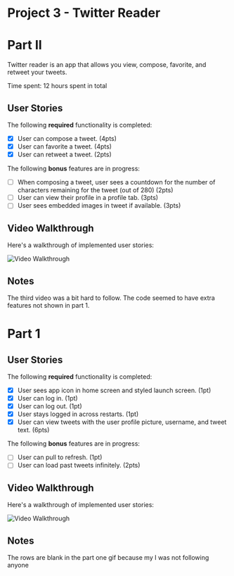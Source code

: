# Project 3 - Twitter Reader

# Part II

Twitter reader is an app that allows you view, compose, favorite, and retweet your tweets.

Time spent: 12 hours spent in total

## User Stories

The following **required** functionality is completed:

- [x] User can compose a tweet. (4pts)
- [x] User can favorite a tweet. (4pts)
- [x] User can retweet a tweet. (2pts)

The following **bonus** features are in progress:

- [ ] When composing a tweet, user sees a countdown for the number of characters remaining for the tweet (out of 280) (2pts)
- [ ] User can view their profile in a profile tab. (3pts)
- [ ] User sees embedded images in tweet if available. (3pts)

## Video Walkthrough

Here's a walkthrough of implemented user stories:

<img src='http://g.recordit.co/kbrpeYiXkq.gif' title='Video Walkthrough' width='' alt='Video Walkthrough' />

## Notes
The third video was a bit hard to follow. The code seemed to have extra features not shown in part 1.


# Part 1

## User Stories

The following **required** functionality is completed:

- [x] User sees app icon in home screen and styled launch screen. (1pt)
- [x] User can log in. (1pt)
- [x] User can log out. (1pt)
- [x] User stays logged in across restarts. (1pt)
- [x] User can view tweets with the user profile picture, username, and tweet text. (6pts)

The following **bonus** features are in progress:

- [ ] User can pull to refresh. (1pt)
- [ ] User can load past tweets infinitely. (2pts)

## Video Walkthrough

Here's a walkthrough of implemented user stories:

<img src='http://g.recordit.co/FuJqKakMB7.gif' title='Video Walkthrough' width='' alt='Video Walkthrough' />

## Notes
The rows are blank in the part one gif because my I was not following anyone
